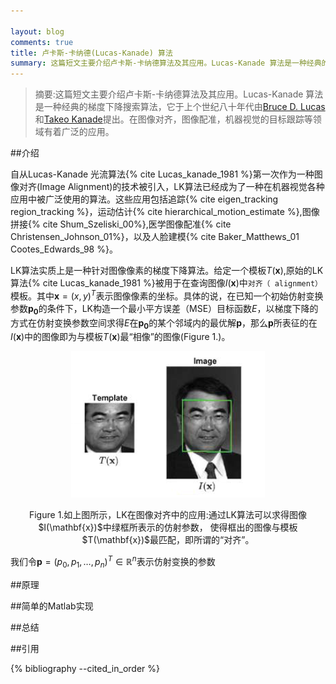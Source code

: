 ```yaml
---

layout: blog
comments: true
title: 卢卡斯-卡纳德(Lucas-Kanade) 算法
summary: 这篇短文主要介绍卢卡斯-卡纳德算法及其应用。Lucas-Kanade 算法是一种经典的梯度下降搜索算法，它于上个世纪八十年代由Bruce D. Lucas和Takeo Kanade提出。在图像对齐，图像配准，机器视觉的目标跟踪等领域有着广泛的应用。
---
```


>摘要:这篇短文主要介绍卢卡斯-卡纳德算法及其应用。Lucas-Kanade 算法是一种经典的梯度下降搜索算法，它于上个世纪八十年代由[Bruce D. Lucas](http://www.ri.cmu.edu/person.html?person_id=1802)和[Takeo Kanade](http://www.ri.cmu.edu/person.html?person_id=136)提出。在图像对齐，图像配准，机器视觉的目标跟踪等领域有着广泛的应用。



##介绍

自从Lucas-Kanade 光流算法{% cite Lucas_kanade_1981 %}第一次作为一种图像对齐(Image Alignment)的技术被引入，LK算法已经成为了一种在机器视觉各种应用中被广泛使用的算法。这些应用包括追踪{% cite eigen_tracking region_tracking %}，运动估计{% cite hierarchical_motion_estimate %},图像拼接{% cite Shum_Szeliski_00%},医学图像配准{% cite Christensen_Johnson_01%}，以及人脸建模{% cite Baker_Matthews_01 Cootes_Edwards_98 %}。


LK算法实质上是一种针对图像像素的梯度下降算法。给定一个模板$T(\mathbf{x})$,原始的LK算法{% cite Lucas_kanade_1981 %}被用于在查询图像$I(\mathbf{x})$中`对齐（ alignment）`模板。其中$\mathbf{x} = (x,y)^T$表示图像像素的坐标。具体的说，在已知一个初始仿射变换参数$\mathbf{p_0}$的条件下，LK构造一个最小平方误差（MSE）目标函数$E$，以梯度下降的方式在仿射变换参数空间求得$E$在$\mathbf{p_0}$的某个邻域内的最优解$\mathbf{p}$，那么$\mathbf{p}$所表征的在$I(\mathbf{x})$中的图像即为与模板$T(\mathbf{x})$最“相像”的图像(Figure 1.)。

<div align='center'><img src="../img/lk_function.png" /><p class = "figure_caption">Figure 1.如上图所示，LK在图像对齐中的应用:通过LK算法可以求得图像$I(\mathbf{x})$中绿框所表示的仿射参数，
使得框出的图像与模板$T(\mathbf{x})$最匹配，即所谓的“对齐”。</p></div>


我们令$\mathbf{p} = (p_0,p_1,\dots,p_n)^T \in \mathbb{R}^n$表示仿射变换的参数

##原理

##简单的Matlab实现

##总结

##引用

{% bibliography --cited_in_order %}

